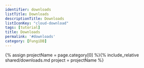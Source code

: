 ```yaml
---
identifier: downloads
listTitle: Downloads
descriptionTitle: Downloads
listIconKey: "cloud-download"
tags: [tutorial]
title: Downloads
permalink: '#downloads'
category: [FungiDB]
---
```

{% assign projectName = page.category[0] %}{% include_relative shared/downloads.md project = projectName %}


